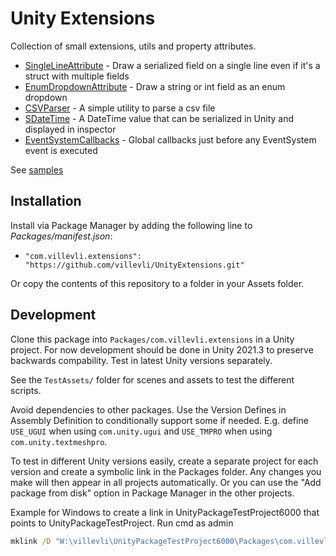 # Unity Extensions

Collection of small extensions, utils and property attributes.

- [SingleLineAttribute](Runtime/PropertyAttributes/SingleLineAttribute.cs) - Draw a serialized field on a single line even if it's a struct with multiple fields
- [EnumDropdownAttribute](Runtime/PropertyAttributes/EnumDropdownAttribute.cs) - Draw a string or int field as an enum dropdown
- [CSVParser](Runtime/CSVParser.cs) - A simple utility to parse a csv file
- [SDateTime](Runtime/SDateTime.cs) - A DateTime value that can be serialized in Unity and displayed in inspector
- [EventSystemCallbacks](Runtime/EventSystemCallbacks.cs) - Global callbacks just before any EventSystem event is executed

See [samples](Samples~)


## Installation

Install via Package Manager by adding the following line to *Packages/manifest.json*:
- `"com.villevli.extensions": "https://github.com/villevli/UnityExtensions.git"`

Or copy the contents of this repository to a folder in your Assets folder.


## Development

Clone this package into `Packages/com.villevli.extensions` in a Unity project.
For now development should be done in Unity 2021.3 to preserve backwards compability. Test in latest Unity versions separately.

See the `TestAssets/` folder for scenes and assets to test the different scripts.

Avoid dependencies to other packages. Use the Version Defines in Assembly Definition to conditionally support some if needed. E.g. define `USE_UGUI` when using `com.unity.ugui` and `USE_TMPRO` when using `com.unity.textmeshpro`.

To test in different Unity versions easily, create a separate project for each version and create a symbolic link in the Packages folder. Any changes you make will then appear in all projects automatically. Or you can use the "Add package from disk" option in Package Manager in the other projects.

Example for Windows to create a link in UnityPackageTestProject6000 that points to UnityPackageTestProject. Run cmd as admin
```bat
mklink /D "W:\villevli\UnityPackageTestProject6000\Packages\com.villevli.extensions" "W:\villevli\UnityPackageTestProject\Packages\com.villevli.extensions"
```
